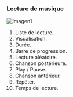 ### Lecture de musique

![Imagen1](http://static.energysistem.com/images/manuals/39976/54dca2436ece9.jpg)

1. Liste de lecture.
2. Visualisation.
3. Durée.
4. Barre de progression.
5. Lecture aléatoire.
6. Chanson postérieure.
7. Play / Pause.
8. Chanson antérieur.
9. Répéter.
10. Temps de lecture.
